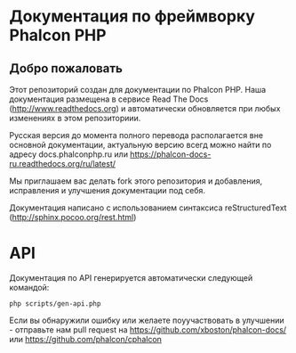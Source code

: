 # Документация по фреймворку Phalcon PHP 

## Добро пожаловать

Этот репозиторий создан для документации по Phalcon PHP. Наша документация размещена в сервисе
Read The Docs (http://www.readthedocs.org) и автоматически обновляется при любых изменениях в этом репозиториии.

Русская версия до момента полного перевода располагается вне основной документации, актуальную версию всегд можно
найти по адресу docs.phalconphp.ru или https://phalcon-docs-ru.readthedocs.org/ru/latest/

Мы приглашаем вас делать fork этого репозитория и добавления, исправления и улучшения документации под себя.

Документация написано с использованием синтаксиса reStructuredText (http://sphinx.pocoo.org/rest.html)

# API
Документация по API генерируется автоматически следующей командой:

    php scripts/gen-api.php

Если вы обнаружили ошибку или желаете поуучаствовать в улучшении - отправьте нам pull request на https://github.com/xboston/phalcon-docs/ или https://github.com/phalcon/cphalcon
